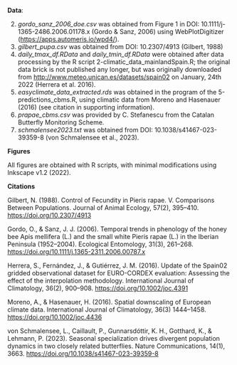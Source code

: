 **Data**:

2.	_gordo_sanz_2006_doe.csv_ was obtained from Figure 1 in DOI: 10.1111/j-1365-2486.2006.01178.x (Gordo & Sanz, 2006) using WebPlotDigitizer (https://apps.automeris.io/wpd4/). 
3.	_gilbert_pupa.csv_ was obtained from DOI: 10.2307/4913 (Gilbert, 1988) 
4.	_daily_tmax_df.RData_ and _daily_tmin_df.RData_ were obtained after data processing by the R script 2-climatic_data_mainlandSpain.R; the original data brick is not published any longer, but was originally downloaded from  http://www.meteo.unican.es/datasets/spain02 on January, 24th 2022 (Herrera et al. 2016).
5.	_easyclimate_data_extracted.rds_ was obtained in the program of the 5-predictions_cbms.R, using climatic data from Moreno and Hasenauer (2016) (see citation in supporting information).
6.	_prapae_cbms.csv_ was provided by C. Stefanescu from the Catalan Butterfly Monitoring Scheme.
7.	_schmalensee2023.txt_ was obtained from DOI: 10.1038/s41467-023-39359-8 (von Schmalensee et al., 2023).

**Figures**

All figures are obtained with R scripts, with minimal modifications using Inkscape v1.2 (2022).

**Citations**

Gilbert, N. (1988). Control of Fecundity in Pieris rapae. V. Comparisons Between Populations. Journal of Animal Ecology, 57(2), 395–410. https://doi.org/10.2307/4913

Gordo, O., & Sanz, J. J. (2006). Temporal trends in phenology of the honey bee Apis mellifera (L.) and the small white Pieris rapae (L.) in the Iberian Peninsula (1952–2004). Ecological Entomology, 31(3), 261–268. https://doi.org/10.1111/j.1365-2311.2006.00787.x

Herrera, S., Fernández, J., & Gutiérrez, J. M. (2016). Update of the Spain02 gridded observational dataset for EURO-CORDEX evaluation: Assessing the effect of the interpolation methodology. International Journal of Climatology, 36(2), 900–908. https://doi.org/10.1002/joc.4391

Moreno, A., & Hasenauer, H. (2016). Spatial downscaling of European climate data. International Journal of Climatology, 36(3) 1444–1458. https://doi.org/10.1002/joc.4436

von Schmalensee, L., Caillault, P., Gunnarsdóttir, K. H., Gotthard, K., & Lehmann, P. (2023). Seasonal specialization drives divergent population dynamics in two closely related butterflies. Nature Communications, 14(1), 3663. https://doi.org/10.1038/s41467-023-39359-8
